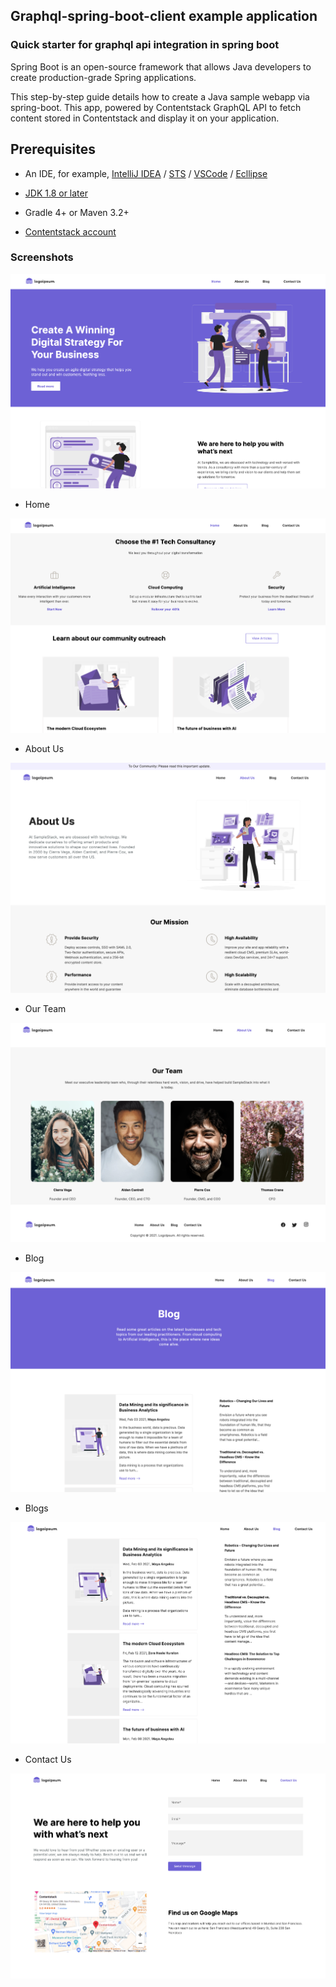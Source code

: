 ## Graphql-spring-boot-client example application

### Quick starter for graphql api integration in spring boot


Spring Boot is an open-source framework that allows Java developers to create production-grade Spring applications.

This step-by-step guide details how to create a Java sample webapp via spring-boot. This app, powered by Contentstack GraphQL API to fetch content stored in Contentstack and display it on your application.

## Prerequisites

-   An IDE, for example, [IntelliJ IDEA](https://www.jetbrains.com/idea/download/) / [STS](https://spring.io/tools) / [VSCode](https://code.visualstudio.com/download) / [Ecllipse](https://www.eclipse.org/downloads/)

-   [JDK 1.8 or later](https://www.oracle.com/in/java/technologies/javase/javase-jdk8-downloads.html)

-   Gradle 4+ or Maven 3.2+

-   [Contentstack account](https://www.contentstack.com/login/)





### Screenshots

![image info](assets/one.png)

- Home

![image info](assets/two.png)

- About Us

![image info](assets/three.png)

- Our Team

![image info](assets/four.png)

- Blog

![image info](assets/five.png)

- Blogs

![image info](assets/six.png)

- Contact Us

![image info](assets/seven.png)
